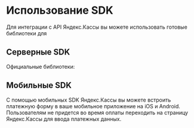 # Использование SDK

Для интеграции с API Яндекс.Кассы вы можете использовать готовые библиотеки для


## Серверные SDK

Официальные библиотеки:

## Мобильные SDK

С помощью мобильных SDK Яндекс.Кассы вы можете встроить платежную форму в ваше мобильное приложение на iOS и Android. Пользователям не придется во время оплаты переходить на страницу Яндекс.Кассы для ввода платежных данных.